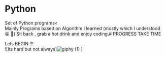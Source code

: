 # Python
Set of Python programs&lt; <br>
Mainly Programs based on Algorithm I learned (mostly which I understood 😜 😬) Sit back , grab a hot drink and enjoy coding.# PROGRESS TAKE TIME

Lets BEGIN !!! <br>
![Its hard but not always]![giphy (1)](https://user-images.githubusercontent.com/53579216/137626805-2f2363db-6b1d-4b65-95fa-489a2eccd90f.gif)
)


